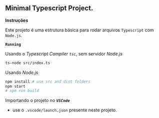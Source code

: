 ## Minimal Typescript Project.

**Instruções**

Este projeto é uma estrutura básica para rodar arquivos `Typescript` com `Node.js`.

**`Running`**

Usando o *Typescript Compiler `tsc`*, sem servidor *Node.js*
```bash
ts-node src/index.ts
```

Usando *Node.js*
```bash
npm install # use src and dist folders
npm start
# npm run build
```

Importando o projeto no ***`VSCode`***
- use o `.vscode/launch.json` presente neste projeto.